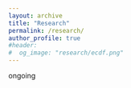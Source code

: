 ```yaml
---
layout: archive
title: "Research"
permalink: /research/
author_profile: true
#header:
#  og_image: "research/ecdf.png"
---
```


ongoing
